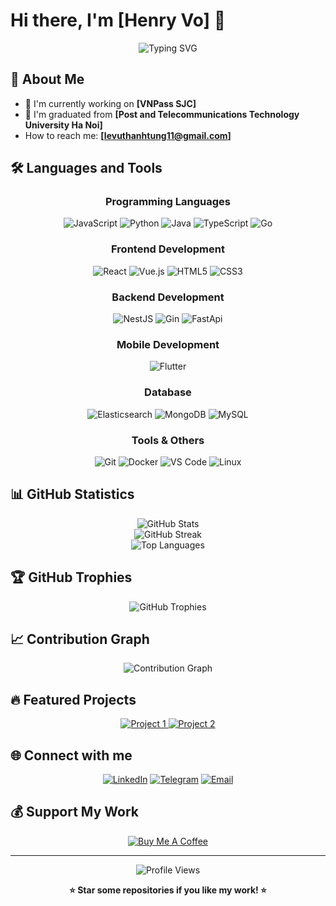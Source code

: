 # Hi there, I'm [Henry Vo] 👋

<div align="center">
  <img src="https://readme-typing-svg.herokuapp.com?font=Fira+Code&pause=1000&color=36BCF7&center=true&vCenter=true&width=435&lines=Technical+Leader;Always+learning+new+things;Creating+amazing+projects!" alt="Typing SVG" />
</div>

## 🚀 About Me

- 🔭 I'm currently working on **[VNPass SJC]**
- 🌱 I'm graduated from **[Post and Telecommunications Technology University Ha Noi]**
- How to reach me: **[levuthanhtung11@gmail.com]**

## 🛠️ Languages and Tools

<div align="center">

### Programming Languages

![JavaScript](https://img.shields.io/badge/-JavaScript-F7DF1E?style=for-the-badge&logo=javascript&logoColor=black)
![Python](https://img.shields.io/badge/-Python-3776AB?style=for-the-badge&logo=python&logoColor=white)
![Java](https://img.shields.io/badge/-Java-ED8B00?style=for-the-badge&logo=java&logoColor=white)
![TypeScript](https://img.shields.io/badge/-TypeScript-3178C6?style=for-the-badge&logo=typescript&logoColor=white)
![Go](https://img.shields.io/badge/-Go-00ADD8?style=for-the-badge&logo=go&logoColor=white)

### Frontend Development

![React](https://img.shields.io/badge/-React-61DAFB?style=for-the-badge&logo=react&logoColor=black)
![Vue.js](https://img.shields.io/badge/-Vue.js-4FC08D?style=for-the-badge&logo=vue.js&logoColor=white)
![HTML5](https://img.shields.io/badge/-HTML5-E34F26?style=for-the-badge&logo=html5&logoColor=white)
![CSS3](https://img.shields.io/badge/-CSS3-1572B6?style=for-the-badge&logo=css3&logoColor=white)

### Backend Development

![NestJS](https://img.shields.io/badge/-NestJS-E34F26?style=for-the-badge&logo=nestjs&logoColor=white)
![Gin](https://img.shields.io/badge/-Gin-00ADD8?style=for-the-badge&logo=gin&logoColor=white)
![FastApi](https://img.shields.io/badge/-FastApi-47A248?style=for-the-badge&logo=fastapi&logoColor=white)

### Mobile Development

![Flutter](https://img.shields.io/badge/-Flutter-00ADD8?style=for-the-badge&logo=flutter&logoColor=white)

### Database

![Elasticsearch](https://img.shields.io/badge/-Elasticsearch-00ADD8?style=for-the-badge&logo=elasticsearch&logoColor=white)
![MongoDB](https://img.shields.io/badge/-MongoDB-47A248?style=for-the-badge&logo=mongodb&logoColor=white)
![MySQL](https://img.shields.io/badge/-MySQL-4479A1?style=for-the-badge&logo=mysql&logoColor=white)

### Tools & Others

![Git](https://img.shields.io/badge/-Git-F05032?style=for-the-badge&logo=git&logoColor=white)
![Docker](https://img.shields.io/badge/-Docker-2496ED?style=for-the-badge&logo=docker&logoColor=white)
![VS Code](https://img.shields.io/badge/-VS%20Code-007ACC?style=for-the-badge&logo=visual-studio-code&logoColor=white)
![Linux](https://img.shields.io/badge/-Linux-FCC624?style=for-the-badge&logo=linux&logoColor=black)

</div>

## 📊 GitHub Statistics

<div align="center">
  <img src="https://github-readme-stats.vercel.app/api?username=hoangneeee&show_icons=true&theme=radical&hide_border=true&count_private=true" alt="GitHub Stats" />
</div>

<div align="center">
  <img src="https://github-readme-streak-stats.herokuapp.com/?user=hoangneeee&theme=radical&hide_border=true" alt="GitHub Streak" />
</div>

<div align="center">
  <img src="https://github-readme-stats.vercel.app/api/top-langs/?username=hoangneeee&layout=compact&theme=radical&hide_border=true" alt="Top Languages" />
</div>

## 🏆 GitHub Trophies

<div align="center">
  <img src="https://github-profile-trophy.vercel.app/?username=hoangneeee&theme=radical&no-frame=true&no-bg=false&margin-w=4" alt="GitHub Trophies" />
</div>

## 📈 Contribution Graph

<div align="center">
  <img src="https://github-readme-activity-graph.vercel.app/graph?username=hoangneeee&theme=react-dark&hide_border=true" alt="Contribution Graph" />
</div>

## 🔥 Featured Projects

<div align="center">
  <a href="https://github.com/hoangneeee/h-devops-cli-go">
    <img src="https://github-readme-stats.vercel.app/api/pin/?username=hoangneeee&repo=h-devops-cli-go&theme=radical&hide_border=true" alt="Project 1" />
  </a>
  <a href="https://github.com/hoangneeee/projectdump">
    <img src="https://github-readme-stats.vercel.app/api/pin/?username=hoangneeee&repo=projectdump&theme=radical&hide_border=true" alt="Project 2" />
  </a>
</div>

## 🌐 Connect with me

<div align="center">
  
[![LinkedIn](https://img.shields.io/badge/-LinkedIn-0077B5?style=for-the-badge&logo=linkedin&logoColor=white)](https://www.linkedin.com/in/võ-hoàng-4aa872259)
[![Telegram](https://img.shields.io/badge/-Telegram-1DA1F2?style=for-the-badge&logo=telegram&logoColor=white)](https://t.me/hoangneee)
[![Email](https://img.shields.io/badge/-Email-D14836?style=for-the-badge&logo=gmail&logoColor=white)](mailto:levuthanhtung11@gmail.com)

</div>

## 💰 Support My Work

<div align="center">
  
[![Buy Me A Coffee](https://img.shields.io/badge/-Buy%20Me%20A%20Coffee-FFDD00?style=for-the-badge&logo=buy-me-a-coffee&logoColor=black)](https://buymeacoffee.com/hoangneee)
<!-- [![PayPal](https://img.shields.io/badge/-PayPal-00457C?style=for-the-badge&logo=paypal&logoColor=white)](https://paypal.me/YOUR_PAYPAL) -->

</div>

---

<div align="center">
  <img src="https://komarev.com/ghpvc/?username=hoangneeee&label=Profile%20views&color=0e75b6&style=flat" alt="Profile Views" />
</div>

<div align="center">
  
**⭐ Star some repositories if you like my work! ⭐**

</div>
